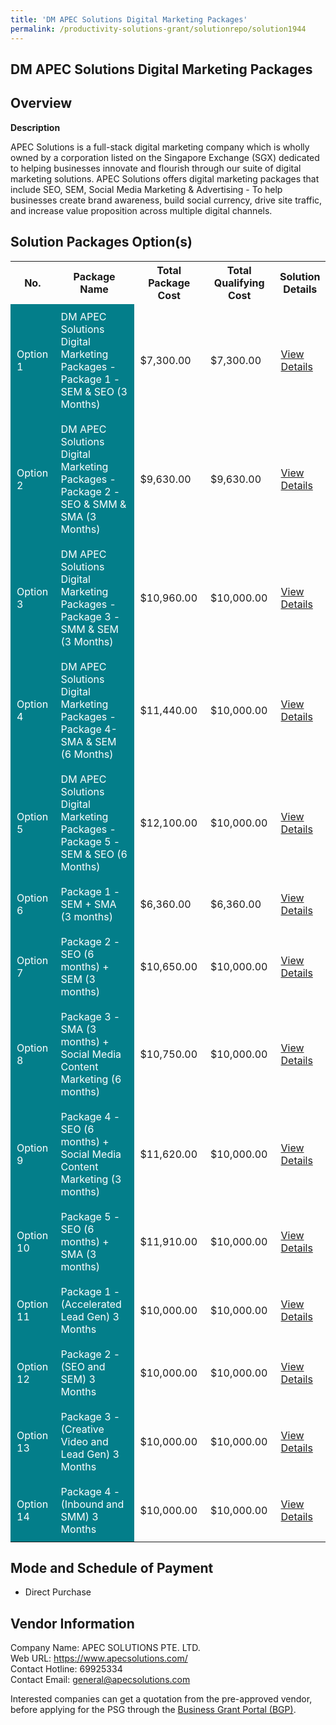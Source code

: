 ```yaml
---
title: 'DM APEC Solutions Digital Marketing Packages'
permalink: /productivity-solutions-grant/solutionrepo/solution1944
---
```


## DM APEC Solutions Digital Marketing Packages

## Overview

**Description**

APEC Solutions is a full-stack digital marketing company which is wholly owned by a corporation listed on the Singapore Exchange (SGX) dedicated to helping businesses innovate and flourish through our suite of digital marketing solutions. APEC Solutions offers digital marketing packages that include SEO, SEM, Social Media Marketing & Advertising - To help businesses create brand awareness, build social currency, drive site traffic, and increase value proposition across multiple digital channels.

## Solution Packages Option(s)

<table>
<tr>
<th><b>No.</b></th>
<th><b>Package Name</b></th>
<th><b>Total Package Cost</b></th>
<th><b>Total Qualifying Cost</b></th>
<th><b>Solution Details</b></th>
</tr>
<tr>
<td style='padding: 10px; background-color: #037E8A; color: #FFFFFF;'>Option 1</td>
<td style='padding: 10px; background-color: #037E8A; color: #FFFFFF;'>DM APEC Solutions Digital Marketing Packages - Package 1 - SEM & SEO (3 Months)</td>
<td style='padding: 10px;'>$7,300.00</td>
<td style='padding: 10px;'>$7,300.00</td>
<td style='padding: 10px;'><a href='/images/psg/Apec_Desensitised_Annex_3_Part_1.pdf' target='_blank'>View Details</a></td>
</tr>
<tr>
<td style='padding: 10px; background-color: #037E8A; color: #FFFFFF;'>Option 2</td>
<td style='padding: 10px; background-color: #037E8A; color: #FFFFFF;'>DM APEC Solutions Digital Marketing Packages - Package 2 - SEO & SMM & SMA (3 Months)</td>
<td style='padding: 10px;'>$9,630.00</td>
<td style='padding: 10px;'>$9,630.00</td>
<td style='padding: 10px;'><a href='/images/psg/Apec_Desensitised_Annex_3_Part_2.pdf' target='_blank'>View Details</a></td>
</tr>
<tr>
<td style='padding: 10px; background-color: #037E8A; color: #FFFFFF;'>Option 3</td>
<td style='padding: 10px; background-color: #037E8A; color: #FFFFFF;'>DM APEC Solutions Digital Marketing Packages - Package 3 - SMM & SEM (3 Months)</td>
<td style='padding: 10px;'>$10,960.00</td>
<td style='padding: 10px;'>$10,000.00</td>
<td style='padding: 10px;'><a href='/images/psg/Apec_Desensitised_Annex_3_Part_3.pdf' target='_blank'>View Details</a></td>
</tr>
<tr>
<td style='padding: 10px; background-color: #037E8A; color: #FFFFFF;'>Option 4</td>
<td style='padding: 10px; background-color: #037E8A; color: #FFFFFF;'>DM APEC Solutions Digital Marketing Packages - Package 4- SMA & SEM (6 Months)</td>
<td style='padding: 10px;'>$11,440.00</td>
<td style='padding: 10px;'>$10,000.00</td>
<td style='padding: 10px;'><a href='/images/psg/Apec_Desensitised_Annex_3_Part_4.pdf' target='_blank'>View Details</a></td>
</tr>
<tr>
<td style='padding: 10px; background-color: #037E8A; color: #FFFFFF;'>Option 5</td>
<td style='padding: 10px; background-color: #037E8A; color: #FFFFFF;'>DM APEC Solutions Digital Marketing Packages - Package 5 - SEM & SEO (6 Months)</td>
<td style='padding: 10px;'>$12,100.00</td>
<td style='padding: 10px;'>$10,000.00</td>
<td style='padding: 10px;'><a href='/images/psg/Apec_Desensitised_Annex_3_Part_5.pdf' target='_blank'>View Details</a></td>
</tr>
<tr>
<td style='padding: 10px; background-color: #037E8A; color: #FFFFFF;'>Option 6</td>
<td style='padding: 10px; background-color: #037E8A; color: #FFFFFF;'>Package 1 - SEM + SMA (3 months)</td>
<td style='padding: 10px;'>$6,360.00</td>
<td style='padding: 10px;'>$6,360.00</td>
<td style='padding: 10px;'><a href='/images/psg/AII_DEVELOP_DM_AII_DEVELOP_Desensitised_Part1.pdf' target='_blank'>View Details</a></td>
</tr>
<tr>
<td style='padding: 10px; background-color: #037E8A; color: #FFFFFF;'>Option 7</td>
<td style='padding: 10px; background-color: #037E8A; color: #FFFFFF;'>Package 2 - SEO (6 months) + SEM (3 months)</td>
<td style='padding: 10px;'>$10,650.00</td>
<td style='padding: 10px;'>$10,000.00</td>
<td style='padding: 10px;'><a href='/images/psg/AII_DEVELOP_DM_AII_DEVELOP_Desensitised_Part2.pdf' target='_blank'>View Details</a></td>
</tr>
<tr>
<td style='padding: 10px; background-color: #037E8A; color: #FFFFFF;'>Option 8</td>
<td style='padding: 10px; background-color: #037E8A; color: #FFFFFF;'>Package 3 - SMA (3 months) + Social Media Content Marketing (6 months)</td>
<td style='padding: 10px;'>$10,750.00</td>
<td style='padding: 10px;'>$10,000.00</td>
<td style='padding: 10px;'><a href='/images/psg/AII_DEVELOP_DM_AII_DEVELOP_Desensitised_Part3.pdf' target='_blank'>View Details</a></td>
</tr>
<tr>
<td style='padding: 10px; background-color: #037E8A; color: #FFFFFF;'>Option 9</td>
<td style='padding: 10px; background-color: #037E8A; color: #FFFFFF;'>Package 4 - SEO (6 months) + Social Media Content Marketing (3 months)</td>
<td style='padding: 10px;'>$11,620.00</td>
<td style='padding: 10px;'>$10,000.00</td>
<td style='padding: 10px;'><a href='/images/psg/AII_DEVELOP_DM_AII_DEVELOP_Desensitised_Part4.pdf' target='_blank'>View Details</a></td>
</tr>
<tr>
<td style='padding: 10px; background-color: #037E8A; color: #FFFFFF;'>Option 10</td>
<td style='padding: 10px; background-color: #037E8A; color: #FFFFFF;'>Package 5 - SEO (6 months) + SMA (3 months)</td>
<td style='padding: 10px;'>$11,910.00</td>
<td style='padding: 10px;'>$10,000.00</td>
<td style='padding: 10px;'><a href='/images/psg/AII_DEVELOP_DM_AII_DEVELOP_Desensitised_Part5.pdf' target='_blank'>View Details</a></td>
</tr>
<tr>
<td style='padding: 10px; background-color: #037E8A; color: #FFFFFF;'>Option 11</td>
<td style='padding: 10px; background-color: #037E8A; color: #FFFFFF;'>Package 1 - (Accelerated Lead Gen) 3 Months</td>
<td style='padding: 10px;'>$10,000.00</td>
<td style='padding: 10px;'>$10,000.00</td>
<td style='padding: 10px;'><a href='/images/psg/Wolfgang_Creatives_DM_Wolfgang_Creatives_Desensitised_Part1.pdf' target='_blank'>View Details</a></td>
</tr>
<tr>
<td style='padding: 10px; background-color: #037E8A; color: #FFFFFF;'>Option 12</td>
<td style='padding: 10px; background-color: #037E8A; color: #FFFFFF;'>Package 2 - (SEO and SEM) 3 Months</td>
<td style='padding: 10px;'>$10,000.00</td>
<td style='padding: 10px;'>$10,000.00</td>
<td style='padding: 10px;'><a href='/images/psg/Wolfgang_Creatives_DM_Wolfgang_Creatives_Desensitised_Part2.pdf' target='_blank'>View Details</a></td>
</tr>
<tr>
<td style='padding: 10px; background-color: #037E8A; color: #FFFFFF;'>Option 13</td>
<td style='padding: 10px; background-color: #037E8A; color: #FFFFFF;'>Package 3 - (Creative Video and Lead Gen) 3 Months</td>
<td style='padding: 10px;'>$10,000.00</td>
<td style='padding: 10px;'>$10,000.00</td>
<td style='padding: 10px;'><a href='/images/psg/Wolfgang_Creatives_DM_Wolfgang_Creatives_Desensitised_Part3.pdf' target='_blank'>View Details</a></td>
</tr>
<tr>
<td style='padding: 10px; background-color: #037E8A; color: #FFFFFF;'>Option 14</td>
<td style='padding: 10px; background-color: #037E8A; color: #FFFFFF;'>Package 4 - (Inbound and SMM) 3 Months</td>
<td style='padding: 10px;'>$10,000.00</td>
<td style='padding: 10px;'>$10,000.00</td>
<td style='padding: 10px;'><a href='/images/psg/Wolfgang_Creatives_DM_Wolfgang_Creatives_Desensitised_Part4.pdf' target='_blank'>View Details</a></td>
</tr>
</table>

## Mode and Schedule of Payment

 - Direct Purchase

## Vendor Information

 Company Name: APEC SOLUTIONS PTE. LTD.<br>Web URL: https://www.apecsolutions.com/ <br>Contact Hotline: 69925334<br>Contact Email: general@apecsolutions.com <br>

Interested companies can get a quotation from the pre-approved vendor, before applying for the PSG through the <a href='https://www.businessgrants.gov.sg/' target='_blank' rel='noopener'>Business Grant Portal (BGP)</a>.

<script src="/jquery/resize-tables.js"></script>
